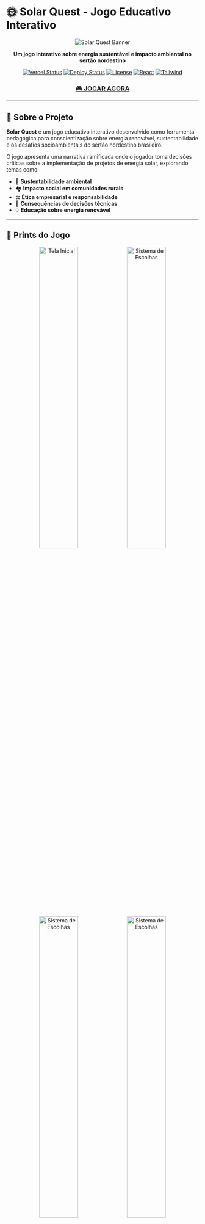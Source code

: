 # 🌞 Solar Quest - Jogo Educativo Interativo

<div align="center">
  
  ![Solar Quest Banner](https://img.shields.io/badge/Solar%20Quest-Energia%20Sustentável-green?style=for-the-badge&logo=sun&logoColor=yellow)
  
  **Um jogo interativo sobre energia sustentável e impacto ambiental no sertão nordestino**
  
  [![Vercel Status](https://vercelbadge.vercel.app/api/SEU-USUARIO/solar-quest)](https://solar-quest.vercel.app/)
  [![Deploy Status](https://img.shields.io/github/deployments/SEU-USUARIO/solar-quest/github-pages?style=flat-square&label=Deploy)](https://vercel.com/cefras54-1783s-projects)
  [![License](https://img.shields.io/github/license/cefrasjose/solar-quest?style=flat-square)](LICENSE)
  [![React](https://img.shields.io/badge/React-18+-blue?style=flat-square&logo=react)](https://reactjs.org/)
  [![Tailwind](https://img.shields.io/badge/Tailwind-3+-06B6D4?style=flat-square&logo=tailwindcss)](https://tailwindcss.com/)
  
  ### [🎮 JOGAR AGORA](https://solar-quest.vercel.app/)
  
</div>


---

## 📖 Sobre o Projeto

**Solar Quest** é um jogo educativo interativo desenvolvido como ferramenta pedagógica para conscientização sobre energia renovável, sustentabilidade e os desafios socioambientais do sertão nordestino brasileiro.

O jogo apresenta uma narrativa ramificada onde o jogador toma decisões críticas sobre a implementação de projetos de energia solar, explorando temas como:

- 🌱 **Sustentabilidade ambiental**
- 🏘️ **Impacto social em comunidades rurais**
- ⚖️ **Ética empresarial e responsabilidade**
- 🔄 **Consequências de decisões técnicas**
- 💡 **Educação sobre energia renovável**

---

## 📸 Prints do Jogo

<p align="center">
  <img src="./screenshots/Captura de tela 2025-08-21 042045.png" alt="Tela Inicial" width="45%"/>
  <img src="./screenshots/Captura de tela 2025-08-21 042711.png" alt="Sistema de Escolhas" width="45%"/>
  <img src="./screenshots/Captura de tela 2025-08-21 163909.png" alt="Sistema de Escolhas" width="45%"/>
  <img src="./screenshots/Captura de tela 2025-08-21 163947.png" alt="Sistema de Escolhas" width="45%"/>
</p>

<p align="center">
  <img src="./screenshots/Captura de tela 2025-08-21 164246.png" alt="Final do Jogo" width="70%"/>
</p>

---

## 🎯 Objetivos Educacionais

### 🎓 **Aprendizado**
- Compreender os desafios da implementação de energia solar
- Analisar impactos ambientais de projetos energéticos
- Desenvolver pensamento crítico sobre sustentabilidade
- Conhecer a realidade do sertão nordestino

### 🎮 **Mecânicas do Jogo**
- **Narrativa Interativa**: História com múltiplas ramificações
- **Sistema de Escolhas**: Decisões que impactam o desfecho
- **Múltiplos Finais**: 4 finais diferentes baseados nas escolhas
- **Progressão Salva**: Continue de onde parou
- **Experiência Imersiva**: Animações e design solarpunk

---

## 🕹️ Como Jogar

### 🚀 **Acesso Online**
1. **Visite**: [https://solar-quest.vercel.app/](https://solar-quest.vercel.app/)
2. **Digite seu nome** para personalizar a experiência
3. **Escolha seu gênero** para definir a narrativa inicial
4. **Tome decisões** que moldarão sua jornada
5. **Descubra** um dos múltiplos finais baseados em suas escolhas

### 📊 **Estrutura Narrativa**
```mermaid
graph TD
    A[Início] --> B[Escolha de Gênero]
    B --> C[História Pessoal]
    C --> D[Oportunidade de Trabalho]
    D --> E{Aceitar Projeto?}
    E -->|Sim| F[Escolha do Terreno]
    E -->|Não| G[Fim - Desistência]
    F --> H[Pedra Branca]
    F --> I[Chapada do Sol Nascente]
    H --> J{Acelerar ou Reavaliar?}
    I --> J
    J --> K[Final Perfeito 🌞]
    J --> L[Final Bom 🌱]
    J --> M[Final Trágico ⚡]
    J --> N[Final Meio Termo 🏜️]

---

## 🛠️ Tecnologias Utilizadas

### 🔧 **Frontend**
- **React.js 18+** - Framework principal
- **JavaScript ES6+** - Linguagem de programação
- **HTML5 & CSS3** - Estrutura e estilização

### 🎨 **Design & UI/UX**
- **Tailwind CSS** - Framework de estilização
- **Framer Motion** - Animações e transições
- **Lucide React** - Biblioteca de ícones
- **Design Solarpunk** - Estética sustentável minimalista

### ⚙️ **Funcionalidades**
- **Local Storage API** - Salvamento de progresso
- **Responsive Design** - Compatibilidade mobile/desktop
- **PWA Ready** - Experiência app-like
- **Accessibility** - Contraste e navegação otimizados

### 🚀 **Deploy & Hosting**
- **Vercel** - Hospedagem gratuita
- **Vite/Create React App** - Bundling e otimização

---

## 📁 Estrutura do Projeto

```
solar-quest/
├── 📂 public/
│   ├── 📄 index.html          # Template HTML
│   └── 🖼️ favicon.ico         # Ícone da aba
├── 📂 screenshots/            # Imagens do jogo
├── 📂 src/
│   ├── 📄 App.js              # Componente principal do jogo
│   ├── 📄 index.js            # Entry point React
│   └── 📄 index.css           # Estilos globais
├── 📄 package.json            # Dependências do projeto
├── 📄 README.md              # Documentação
└── 📄 LICENSE                # Licença do projeto
```

---

## 🎭 Personagens e Cenários

### 👤 **Protagonistas**
- **Personagem Masculino**: Técnico em energia, filho do sertão
- **Personagem Feminino**: Engenheira ambiental, defensora da comunidade

### 🏞️ **Cenários**
- **Pedra Branca (PE)**: Terreno árido com alto potencial solar
- **Chapada do Sol Nascente (DF)**: Área elevada com riscos geológicos

### 👥 **NPCs Importantes**
- **Dona Lúcia**: Representante comunitária de Pedra Branca
- **Jeferson Silva**: Líder da comunidade Sol Nascente
- **Carla Fontes**: Investidora pragmática
- **Carlos Lima**: Representante da ONG Verde Viva
- **Ministro Elias Rocha**: Político local
- **Mãe Zefa / Dona Iraci**: Cartomantes que leem a terra

---

## 🎯 Finais Possíveis

| Final | Condição | Resultado |
|-------|----------|-----------|
| 🌞 **Perfeito** | Reavaliou o impacto e ouviu a comunidade | Projeto modelo internacional |
| 🌱 **Bom** | Acelerou mas reverteu após cartomante | Reconstrução sustentável |
| ⚡ **Trágico** | Acelerou e ignorou avisos | Desastre ambiental |
| 🏜️ **Meio Termo** | Abandonou após problemas | Desativação e recuperação lenta |

---

## 🚀 Instalação e Desenvolvimento

### 📋 **Pré-requisitos**
- Node.js 16+ 
- NPM ou Yarn
- Git

### 🔧 **Instalação Local**
```bash
# Clone o repositório
git clone https://github.com/cefrasjose/solar-quest.git

# Entre na pasta
cd solar-quest

# Instale dependências
npm install

# Execute em desenvolvimento
npm start

# Acesse http://localhost:3000
```

### 🏗️ **Build de Produção**
```bash
# Gerar build otimizado
npm run build

# Testar build localmente
npx serve -s build
```

---

## 🤝 Contribuições

### 📌 **Como Contribuir**
1. 🍴 **Fork** o projeto
2. 🌿 **Crie uma branch** (`git checkout -b feature/nova-funcionalidade`)
3. 💾 **Commit** suas mudanças (`git commit -m 'Adiciona nova funcionalidade'`)
4. 📤 **Push** para a branch (`git push origin feature/nova-funcionalidade`)
5. 🔄 **Abra um Pull Request**

### 🐛 **Reportar Bugs**
- Use as [Issues do GitHub](https://github.com/cefrasjose/solar-quest/issues)
- Descreva o problema detalhadamente
- Inclua steps para reproduzir
- Adicione screenshots se necessário

### 💡 **Sugerir Melhorias**
- Novas funcionalidades
- Melhorias de UX/UI  
- Otimizações de performance
- Correções de acessibilidade

---

## 👥 Equipe de Desenvolvimento

<table>
  <tr>
    <td align="center">
      <strong>🎓 Professor Orientador</strong><br>
      <strong>Renato Nunes de Ramalho</strong><br>
      <em>Orientação acadêmica</em>
    </td>
  </tr>
</table>

<table>
  <tr>
    <td align="center">
      <strong>👨‍🎓 Alunos - 3° "G" 2025 EREMWAL</strong><br>
      <strong>Lucas Nadisson</strong><br>
      <strong>Mariana Carvalho</strong><br>
      <strong>Rikelmy Cavalcante</strong><br>
      <em>Desenvolvimento e pesquisa</em>
    </td>
  </tr>
</table>

<table>
  <tr>
    <td align="center">
      <strong>👨‍💻 Colaboradores</strong><br>
      <strong>Cefras Mandú</strong><br>
      <strong>Robson Luan</strong><br>
      <em>Eng. de Computação IFPB-CG</em><br>
      <strong>Francisco Ferreira</strong><br>
      <em>S.I UNIFAP-CE</em><br>
      <em>Desenvolvimento técnico</em>
    </td>
  </tr>
</table>

---

## 📊 Status do Projeto

- ✅ **Narrativa completa** implementada
- ✅ **Sistema de escolhas** funcionando
- ✅ **Múltiplos finais** disponíveis
- ✅ **Save/Load** automático
- ✅ **Design responsivo** mobile/desktop
- ✅ **Animações** e transições
- ✅ **Deploy automatizado** GitHub Pages

### 🔮 **Próximas Funcionalidades**
- 🔊 Trilha sonora ambiente
- 🖼️ Ilustrações customizadas dos cenários
- 📈 Sistema de estatísticas de jogadas
- 🌐 Suporte a múltiplos idiomas
- 📱 Versão PWA offline

---

## 📄 Licença

Este projeto está licenciado sob a **MIT License** - veja o arquivo [LICENSE](LICENSE) para detalhes.

```
MIT License - Uso educacional e não comercial incentivado
Copyright (c) 2024 Equipe Solar Quest EREMWAL
```

---

## 🌐 Links Úteis

- 🎮 **Jogo Online**: [https://solar-quest.vercel.app](https://solar-quest.vercel.app)
- 📊 **Repositório**: [https://github.com/cefrasjose/solar-quest](https://github.com/cefrasjose/solar-quest)
- 🚀 **Deploy Status**: [GitHub Actions](https://github.com/cefrasjose/solar-quest/actions)
- 📝 **Issues**: [Reportar Problemas](https://github.com/cefrasjose/solar-quest/issues)
- 💬 **Discussões**: [GitHub Discussions](https://github.com/cefrasjose/solar-quest/discussions)

---

## 📞 Contato

Para dúvidas acadêmicas ou colaborações:

- 📧 **Email institucional**: [cefras.jose@academico.ifpb.edu.br](mailto:cefras.jose@academico.ifpb.edu.br)
- 🏫 **EREMWAL** - Escola de Referência em Ensino Médio Dr. Walmy Campos Bezerra
- 🎓 **IFPB** - Instituto Federal da Paraíba Campus Campina Grande
- 🎓 **UNIFAP-CE** - Centro Universitario Paraíso

---

<div align="center">
  
  ### 🌱 Feito com 💚 pela equipe EREMWAL e colaboração dos estudantes do IFPB-CG e UniFAP-CE
[@cefrasjose](https://github.com/cefrasjose) [@robsonluan95](https://github.com/robsonluan95) [@frFranciscoo](https://github.com/frFranciscoo) 
  
  **"Construir um futuro exige mais do que luz, exige consciência."**
  
  *- Solar Quest*
  
  ---
  
  ⭐ **Gostou do projeto? Deixe uma estrela!** ⭐
  
</div>
